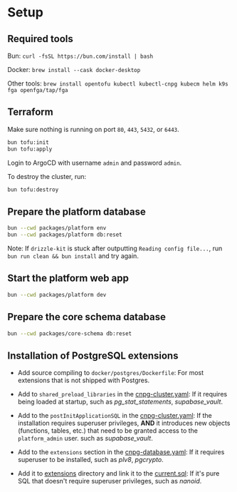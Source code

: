 # Setup

## Required tools

Bun: `curl -fsSL https://bun.com/install | bash`

Docker: `brew install --cask docker-desktop`

Other tools: `brew install opentofu kubectl kubectl-cnpg kubecm helm k9s fga openfga/tap/fga`

## Terraform

Make sure nothing is running on port `80`, `443`, `5432`, or `6443`.

```bash
bun tofu:init
bun tofu:apply
```

Login to ArgoCD with username `admin` and password `admin`.

To destroy the cluster, run:

```bash
bun tofu:destroy
```

## Prepare the platform database

```bash
bun --cwd packages/platform env
bun --cwd packages/platform db:reset
```

Note: If `drizzle-kit` is stuck after outputting `Reading config file...`, run `bun run clean && bun install` and try again.

## Start the platform web app

```bash
bun --cwd packages/platform dev
```

## Prepare the core schema database

```bash
bun --cwd packages/core-schema db:reset
```

## Installation of PostgreSQL extensions

- Add source compiling to `docker/postgres/Dockerfile`: For most extensions that is not shipped with Postgres.

- Add to `shared_preload_libraries` in the [cnpg-cluster.yaml](argocd/platform/common/base/cnpg-cluster.yaml): If it requires being loaded at startup, such as _pg_stat_statements_, _supabase_vault_.

- Add to the `postInitApplicationSQL` in the [cnpg-cluster.yaml](argocd/platform/common/base/cnpg-cluster.yaml): If the installation requires superuser privileges, **AND** it introduces new objects (functions, tables, etc.) that need to be granted access to the `platform_admin` user. such as _supabase_vault_.

- Add to the `extensions` section in the [cnpg-database.yaml](argocd/platform/platform/base/cnpg-database.yaml): If it requires superuser to be installed, such as _plv8_, _pgcrypto_.

- Add it to [extensions](packages/platform/extensions) directory and link it to the [current.sql](packages/platform/migrations/current.sql): If it's pure SQL that doesn't require superuser privileges, such as _nanoid_.
